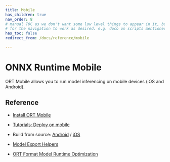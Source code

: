 ```yaml
---
title: Mobile
has_children: true
nav_order: 8
# manual TOC as we don't want some low level things to appear in it, but they need to be children of this page
# for the navigation to work as desired. e.g. doco on scripts mentioned in Model Export Helpers
has_toc: false 
redirect_from: /docs/reference/mobile

---
```


# ONNX Runtime Mobile 
ORT Mobile allows you to run model inferencing on mobile devices (iOS and Android). 

## Reference
* [Install ORT Mobile](./../install/index.md#install-on-web-and-mobile)
* [Tutorials: Deploy on mobile](./../tutorials/mobile/index.md)
* Build from source: [Android](./../build/android.html) / [iOS](./../build/ios.md)

* [Model Export Helpers](./helpers.md)
* [ORT Format Model Runtime Optimization](./ort-format-model-runtime-optimization.md)

